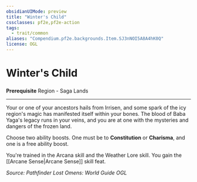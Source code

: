 ```yaml
---
obsidianUIMode: preview
title: "Winter's Child"
cssclasses: pf2e,pf2e-action
tags:
  - trait/common
aliases: "Compendium.pf2e.backgrounds.Item.SJ3nNOI5A8A4hK0Q"
license: OGL
---
```

# Winter's Child

### 






**Prerequisite** Region - Saga Lands

* * *

Your or one of your ancestors hails from Irrisen, and some spark of the icy region's magic has manifested itself within your bones. The blood of Baba Yaga's legacy runs in your veins, and you are at one with the mysteries and dangers of the frozen land.

Choose two ability boosts. One must be to **Constitution** or **Charisma**, and one is a free ability boost.

You're trained in the Arcana skill and the Weather Lore skill. You gain the [[Arcane Sense|Arcane Sense]] skill feat.

*Source: Pathfinder Lost Omens: World Guide*
*OGL*